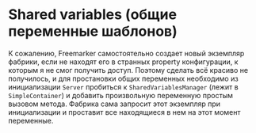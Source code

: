 # Shared variables (общие переменные шаблонов)

К сожалению, Freemarker самостоятельно создает новый экземпляр фабрики, если не находят его в странных property
конфигурации, к которым я не смог получить доступ. Поэтому сделать всё красиво не получилось, и для простановки общих
переменных необходимо из инициализации `Server` пробиться к `SharedVariablesManager` (лежит в `SimpleContainer`) и
добавить произвольную переменную простым вызовом метода. Фабрика сама запросит этот экземпляр при инициализации и
проставит все находящиеся в нем на этот момент переменные.
